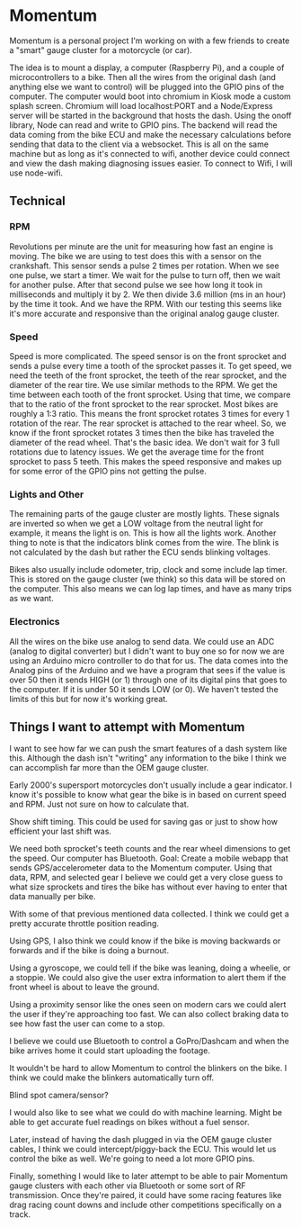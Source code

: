 ﻿# Momentum

Momentum is a personal project I'm working on with a few friends to create a "smart" gauge cluster for a motorcycle (or car).

The idea is to mount a display, a computer (Raspberry Pi), and a couple of microcontrollers to a bike.
Then all the wires from the original dash (and anything else we want to control) will be plugged into the GPIO pins
of the computer. The computer would boot into chromium in Kiosk mode a custom splash screen. Chromium will load
localhost:PORT and a Node/Express server will be started in the background that hosts the dash. Using the onoff
library, Node can read and write to GPIO pins. The backend will read the data coming from the bike ECU and make the
necessary calculations before sending that data to the client via a websocket. This is all on the same machine but
as long as it's connected to wifi, another device could connect and view the dash making diagnosing issues easier.
To connect to Wifi, I will use node-wifi.

## Technical

### RPM

Revolutions per minute are the unit for measuring how fast an engine is moving. The bike we are using to test does this with a sensor on the crankshaft. This sensor sends a pulse 2 times per rotation. When we see one pulse, we start a timer. We wait for the pulse to turn off, then we wait for another pulse. After that second pulse we see how long it took in milliseconds and multiply it by 2. We then divide 3.6 million (ms in an hour) by the time it took. And we have the RPM. With our testing this seems like it's more accurate and responsive than the original analog gauge cluster.

### Speed

Speed is more complicated. The speed sensor is on the front sprocket and sends a pulse every time a tooth of the sprocket passes it. To get speed, we need the teeth of the front sprocket, the teeth of the rear sprocket, and the diameter of the rear tire. We use similar methods to the RPM. We get the time between each tooth of the front sprocket. Using that time, we compare that to the ratio of the front sprocket to the rear sprocket. Most bikes are roughly a 1:3 ratio. This means the front sprocket rotates 3 times for every 1 rotation of the rear. The rear sprocket is attached to the rear wheel. So, we know if the front sprocket rotates 3 times then the bike has traveled the diameter of the read wheel. That's the basic idea. We don't wait for 3 full rotations due to latency issues. We get the average time for the front sprocket to pass 5 teeth. This makes the speed responsive and makes up for some error of the GPIO pins not getting the pulse.

### Lights and Other

The remaining parts of the gauge cluster are mostly lights. These signals are inverted so when we get a LOW voltage from the neutral light for example, it means the light is on. This is how all the lights work. Another thing to note is that the indicators blink comes from the wire. The blink is not calculated by the dash but rather the ECU sends blinking voltages.

Bikes also usually include odometer, trip, clock and some include lap timer. This is stored on the gauge cluster (we think) so this data will be stored on the computer. This also means we can log lap times, and have as many trips as we want.

### Electronics

All the wires on the bike use analog to send data. We could use an ADC (analog to digital converter) but I didn't want to buy one so for now we are using an Arduino micro controller to do that for us. The data comes into the Analog pins of the Arduino and we have a program that sees if the value is over 50 then it sends HIGH (or 1) through one of its digital pins that goes to the computer. If it is under 50 it sends LOW (or 0). We haven't tested the limits of this but for now it's working great.

## Things I want to attempt with Momentum

I want to see how far we can push the smart features of a dash system like this. Although the dash isn't "writing" any information to the bike I think we can accomplish far more than the OEM gauge cluster.

Early 2000's supersport motorcycles don't usually include a gear indicator. I know it's possible to know what gear the bike is in based on current speed and RPM. Just not sure on how to calculate that.

Show shift timing. This could be used for saving gas or just to show how efficient your last shift was.

We need both sprocket's teeth counts and the rear wheel dimensions to get the speed. Our computer has Bluetooth. Goal: Create a mobile webapp that sends GPS/accelerometer data to the Momentum computer. Using that data, RPM, and selected gear I believe we could get a very close guess to what size sprockets and tires the bike has without ever having to enter that data manually per bike.

With some of that previous mentioned data collected. I think we could get a pretty accurate throttle position reading.

Using GPS, I also think we could know if the bike is moving backwards or forwards and if the bike is doing a burnout.

Using a gyroscope, we could tell if the bike was leaning, doing a wheelie, or a stoppie. We could also give the user extra information to alert them if the front wheel is about to leave the ground.

Using a proximity sensor like the ones seen on modern cars we could alert the user if they're approaching too fast. We can also collect braking data to see how fast the user can come to a stop.

I believe we could use Bluetooth to control a GoPro/Dashcam and when the bike arrives home it could start uploading the footage.

It wouldn't be hard to allow Momentum to control the blinkers on the bike. I think we could make the blinkers automatically turn off.

Blind spot camera/sensor?

I would also like to see what we could do with machine learning. Might be able to get accurate fuel readings on bikes without a fuel sensor.

Later, instead of having the dash plugged in via the OEM gauge cluster cables, I think we could intercept/piggy-back the ECU. This would let us control the bike as well. We're going to need a lot more GPIO pins.

Finally, something I would like to later attempt to be able to pair Momentum gauge clusters with each other via Bluetooth or some sort of RF transmission. Once they're paired, it could have some racing features like drag racing count downs and include other competitions specifically on a track.
